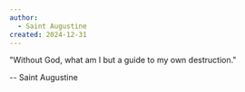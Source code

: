 ```yaml
---
author:
  - Saint Augustine
created: 2024-12-31
---
```

"Without God, what am I but a guide to my own destruction."

-- Saint Augustine

